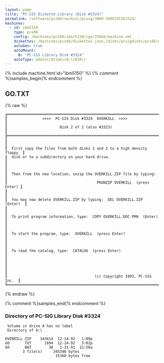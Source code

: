 ```yaml
---
layout: page
title: "PC-SIG Diskette Library (Disk #3324)"
permalink: /software/pcx86/sw/misc/pcsig/3000-3999/DISK3324/
machines:
  - id: ibm5150
    type: pcx86
    config: /machines/pcx86/ibm/5150/cga/256kb/machine.xml
    diskettes: /machines/pcx86/diskettes.json,/disks/pcsigdisks/pcx86/diskettes.json
    autoGen: true
    autoMount:
      B: "PC-SIG Library Disk #3324"
    autoType: $date\r$time\rB:\rDIR\r
---
```


{% include machine.html id="ibm5150" %}
{% comment %}samples_begin{% endcomment %}

## GO.TXT

{% raw %}
```
╔═════════════════════════════════════════════════════════════════════════╗
║                <<<<  PC-SIG Disk #3324  OVERKILL  >>>>                  ║
║                        Disk 2 of 2 (also #3323)                         ║
╠═════════════════════════════════════════════════════════════════════════╣
║                                                                         ║
║  First copy the files from both disks 1 and 2 to a high density floppy  ║
║  disk or to a subdirectory on your hard drive.                          ║
║                                                                         ║
║  Then from the new location, unzip the OVERKILL.ZIP file by typing:     ║
║                                         PKUNZIP OVERKILL  (press Enter) ║
║                                                                         ║
║  You may now delete OVERKILL.ZIP by typing:  DEL OVERKILL.ZIP  (Enter)  ║
║                                                                         ║
║  To print program information, type:  COPY OVERKILL.DOC PRN  (Enter)    ║
║                                                                         ║
║  To start the program, type:  OVERKILL  (press Enter)                   ║
║                                                                         ║
║  To read the catalog, type:  CATALOG  (press Enter)                     ║
║                                                                         ║
║                                                                         ║
║                                        (c) Copyright 1993, PC-SIG Inc.  ║
╚═════════════════════════════════════════════════════════════════════════╝
```
{% endraw %}

{% comment %}samples_end{% endcomment %}

### Directory of PC-SIG Library Disk #3324

     Volume in drive A has no label
     Directory of A:\

    OVERKILL ZIP    343614  12-14-92   1:09p
    GO       TXT      1694  12-14-92   3:02p
    GO       BAT        38   1-31-91  12:58a
            3 file(s)     345346 bytes
                           15360 bytes free
